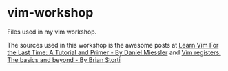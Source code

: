 # vim-workshop
Files used in my vim workshop.

The sources used in this workshop is the awesome posts at 
[Learn Vim For the Last Time: A Tutorial and Primer - By Daniel Miessler](https://danielmiessler.com/study/vim/) and
[Vim registers: The basics and beyond - By Brian Storti](https://www.brianstorti.com/vim-registers/)
